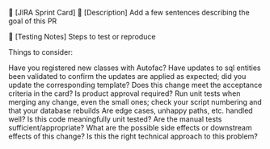 👺 [JIRA Sprint Card]
📝 [Description]
Add a few sentences describing the goal of this PR

🚦 [Testing Notes]
Steps to test or reproduce

Things to consider:

Have you registered new classes with Autofac?
Have updates to sql entities been validated to confirm the updates are applied as expected; did you update the corresponding template?
Does this change meet the acceptance criteria in the card? Is product approval required?
Run unit tests when merging any change, even the small ones; check your script numbering and that your database rebuilds
Are edge cases, unhappy paths, etc. handled well?
Is this code meaningfully unit tested? Are the manual tests sufficient/appropriate?
What are the possible side effects or downstream effects of this change?
Is this the right technical approach to this problem?
